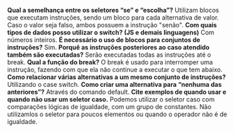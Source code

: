 **Qual a semelhança entre os seletores “se” e “escolha”?**
Utilizam blocos que executam instruções, sendo um bloco para cada alternativa de valor. Caso o valor seja falso, ambos possuem a instrução "senão".
**Com quais tipos de dados posso utilizar o switch? (JS e demais linguagens)**
Com números inteiros.
**É necessário o uso de blocos para conjuntos de instruções?**
Sim.
**Porquê as instruções posteriores ao caso atendido também são executadas?**
Serão executadas todas as instruções até o break.
**Qual a função do break?**
O break é usado para interromper uma instrução, fazendo com que ela não continue a executar o que tem abaixo.
**Como relacionar várias alternativas a um mesmo conjunto de instruções?**
Utilizando o case switch.
**Como criar uma alternativa para “nenhuma das anteriores”?**
Através do comando default.
**Cite exemplos de quando usar e quando não usar um seletor caso.**
Podemos utilizar o seletor caso com comparações lógicas de igualdade, com um grupo de constantes. Não utilizamlos o seletor para poucos elementos ou quando o operador não é de igualdade.
